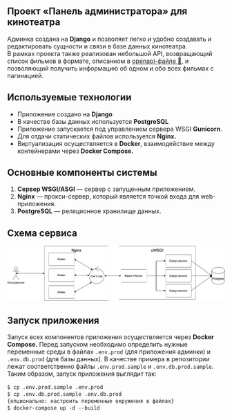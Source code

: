 ## Проект «Панель администратора» для кинотеатра

Админка создана на **Django** и позволяет легко и удобно создавать и редактировать сущности и связи в базе данных кинотеатра.  
В рамках проекта также реализован небольшой API, возвращающий список фильмов в формате, описанном в [openapi-файле 💾](/files/django_openapi.yml), и позволяющий получить информацию об одном и обо всех фильмах с пагинацией.

## Используемые технологии

- Приложение создано на **Django**
- В качестве базы данных используется **PostgreSQL**
- Приложение запускается под управлением сервера WSGI **Gunicorn**.
- Для отдачи статических файлов используется **Nginx.**
- Виртуализация осуществляется в **Docker**, взаимодействие между контейнерами через **Docker Compose.**

## Основные компоненты системы

1. **Cервер WSGI/ASGI** — сервер с запущенным приложением.
2. **Nginx** — прокси-сервер, который является точкой входа для web-приложения.
3. **PostgreSQL** — реляционное хранилище данных. 

## Схема сервиса

![all](images/all.png)

## Запуск приложения

Запуск всех компонентов приложения осуществляется через **Docker Compose.** 
Перед запуском необходимо определить нужные переменные среды в файлах `.env.prod` (для приложения админки) и `.env.db.prod` (для базы данных).
В качестве примера в репозитории лежат соответственно файлы `.env.prod.sample` и `.env.db.prod.sample`.  
Таким образом, запуск приложения выглядит так:

    $ cp .env.prod.sample .env.prod 
    $ cp .env.db.prod.sample .env.db.prod 
    {опционально: настроить переменные окружения в файлах} 
    $ docker-compose up -d --build 

